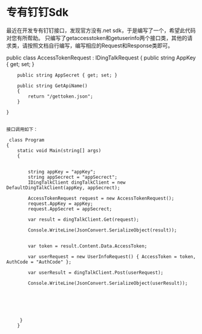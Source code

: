 # 专有钉钉Sdk
最近在开发专有钉钉接口，发现官方没有.net sdk，于是编写了一个，希望此代码对您有所帮助。
只编写了getaccesstoken和getuserinfo两个接口类，其他的请求类，请按照文档自行编写，编写相应的Request和Response类即可。

 public class AccessTokenRequest : IDingTalkRequest<AccessTokenResponse>
    {
        public string AppKey { get; set; }

        public string AppSecret { get; set; }

        public string GetApiName()
        {
            return "/gettoken.json";
        }

    }
    
    
    接口调用如下：
    
     class Program
    {
        static void Main(string[] args)
        {


            string appKey = "appKey";
            string appSecrect = "appSecrect";
            IDingTalkClient dingTalkClient = new DefaultDingTalkClient(appKey, appSecrect);

            AccessTokenRequest request = new AccessTokenRequest();
            request.AppKey = appKey;
            request.AppSecret = appSecrect;

            var result = dingTalkClient.Get(request);

            Console.WriteLine(JsonConvert.SerializeObject(result));


            var token = result.Content.Data.AccessToken;

            var userRequest = new UserInfoRequest() { AccessToken = token, AuthCode = "AuthCode" };

            var userResult = dingTalkClient.Post(userRequest);

            Console.WriteLine(JsonConvert.SerializeObject(userResult));


          

           

         }
        }

